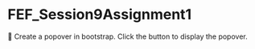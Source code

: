 # FEF_Session9Assignment1
 Create a popover in bootstrap. Click the button to display the popover.
